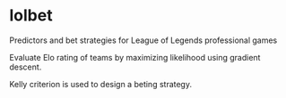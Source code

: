 # lolbet
Predictors and bet strategies for League of Legends professional games

Evaluate Elo rating of teams by maximizing likelihood using gradient descent.

Kelly criterion is used to design a beting strategy.
